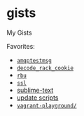 # gists
My Gists

Favorites:

* [`amqptestmsg`](https://github.com/dentarg/gists/blob/master/gists/amqp/amqptestmsg)
* [`decode_rack_cookie`](https://github.com/dentarg/gists/blob/master/gists/decode_rack_cookie)
* [`rbu`](https://github.com/dentarg/gists/tree/master/gists/rbu)
* [`ssl`](https://github.com/dentarg/gists/blob/master/gists/ssl/ssl)
* [sublime-text](https://github.com/dentarg/gists/tree/master/gists/sublime-text)
* [update scripts](https://github.com/dentarg/gists/tree/master/gists/update)
* [`vagrant-playground/`](https://github.com/dentarg/gists/tree/master/gists/vagrant-playground/)
